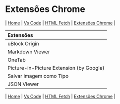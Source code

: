 # Extensões Chrome

| [Home](./README.md) | [Vs Code](./002_vs-code.md) | [HTML Fetch](./006_html_fetch.md) | [Extensões Chrome](./003_extensoes_chrome.md) |

| Extensões                                |
| :--------------------------------------- |
| uBlock Origin                            |
| Markdown Viewer                          |
| OneTab                                   |
| Picture-in-Picture Extension (by Google) |
| Salvar imagem como Tipo                  |
| JSON Viewer                              |

| [Home](./README.md) | [Vs Code](./002_vs-code.md) | [HTML Fetch](./006_html_fetch.md) | [Extensões Chrome](./003_extensoes_chrome.md) |
